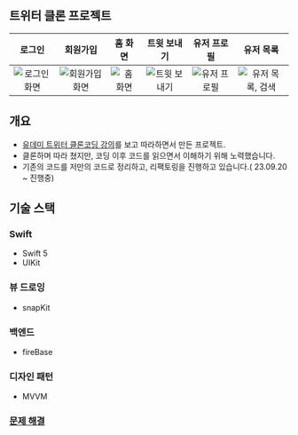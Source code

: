 ## 트위터 클론 프로젝트
| 로그인 | 회원가입 | 홈 화면 | 트윗 보내기 | 유저 프로필 | 유저 목록 |  
| :---: | :--: | :--: | :--: | :--: | :--: |
| ![로그인 화면](https://github.com/KangChangHyeok/TwitterPractice/assets/89637673/f5dfc1ff-af5a-4d03-b75f-60ac9d1506be) | ![회원가입 화면](https://github.com/KangChangHyeok/TwitterPractice/assets/89637673/e4160f90-eaa2-4964-8376-abfe99bd5b88) | ![홈 화면](https://github.com/KangChangHyeok/TwitterPractice/assets/89637673/63641375-05d6-481a-a586-ee54b2bc2696) | ![트윗 보내기](https://github.com/KangChangHyeok/TwitterPractice/assets/89637673/c842eee5-b517-4ee7-b5f2-e4592360a329) | ![유저 프로필](https://github.com/KangChangHyeok/TwitterPractice/assets/89637673/3b934872-dd5e-4801-80af-d5e8cbcc2d96) | ![유저 목록, 검색](https://github.com/KangChangHyeok/TwitterPractice/assets/89637673/8dfc1097-9638-418f-8b55-9d85cbb75a5e)



## 개요
- [유데미 트위터 클론코딩 강의](https://www.udemy.com/course/twitter-ios-clone-swift)를 보고 따라하면서 만든 프로젝트.
- 클론하며 따라 쳤지만, 코딩 이후 코드를 읽으면서 이해하기 위해 노력했습니다.
- 기존의 코드를 저만의 코드로 정리하고, 리팩토링을 진행하고 있습니다.( 23.09.20 ~ 진행중)

## 기술 스택
### Swift
- Swift 5
- UIKit

### 뷰 드로잉
- snapKit

### 백엔드
- fireBase

### 디자인 패턴
- MVVM



### [문제 해결](https://www.notion.so/b518961656d645e08a2a5b88f14dd26a)

